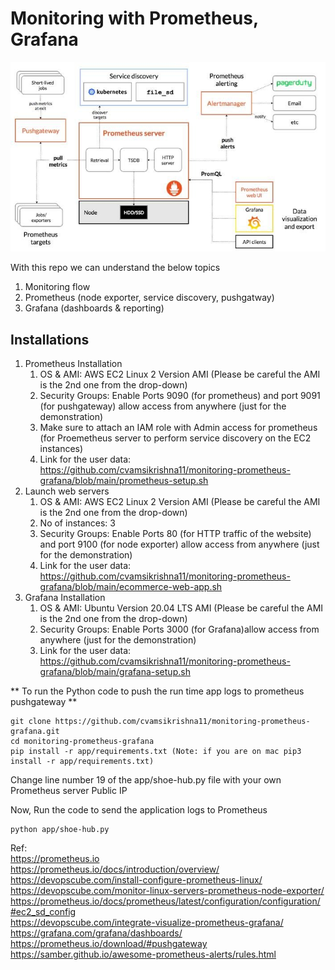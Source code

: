 # Monitoring with Prometheus, Grafana

![Screenshot](prometheus-architecture.png)

With this repo we can understand the below topics
1. Monitoring flow
2. Prometheus (node exporter, service discovery, pushgatway)
3. Grafana (dashboards & reporting)


## Installations
1. Prometheus Installation 
    1. OS & AMI: AWS EC2 Linux 2 Version AMI (Please be careful the AMI is the 2nd one from the drop-down)
    2. Security Groups: Enable Ports 9090 (for prometheus) and port 9091 (for pushgateway) allow access from anywhere (just for the demonstration)
    3. Make sure to attach an IAM role with Admin access for prometheus (for Proemetheus server to perform service discovery on the EC2 instances)
    4. Link for the user data: https://github.com/cvamsikrishna11/monitoring-prometheus-grafana/blob/main/prometheus-setup.sh
2. Launch web servers
    1. OS & AMI: AWS EC2 Linux 2 Version AMI (Please be careful the AMI is the 2nd one from the drop-down)
    2. No of instances: 3
    3. Security Groups: Enable Ports 80 (for HTTP traffic of the website) and port 9100 (for node exporter) allow access from anywhere (just for the demonstration)        
    4. Link for the user data: https://github.com/cvamsikrishna11/monitoring-prometheus-grafana/blob/main/ecommerce-web-app.sh
3. Grafana Installation
    1. OS & AMI: Ubuntu Version 20.04 LTS AMI (Please be careful the AMI is the 2nd one from the drop-down)
    2. Security Groups: Enable Ports 3000 (for Grafana)allow access from anywhere (just for the demonstration)        
    4. Link for the user data: https://github.com/cvamsikrishna11/monitoring-prometheus-grafana/blob/main/grafana-setup.sh

** To run the Python code to push the run time app logs to prometheus pushgateway **
```
git clone https://github.com/cvamsikrishna11/monitoring-prometheus-grafana.git
cd monitoring-prometheus-grafana
pip install -r app/requirements.txt (Note: if you are on mac pip3 install -r app/requirements.txt)
```
Change line number 19 of the app/shoe-hub.py file with your own Prometheus server Public IP

Now, Run the code to send the application logs to Prometheus
```
python app/shoe-hub.py
```

Ref: <br/>
https://prometheus.io <br/>
https://prometheus.io/docs/introduction/overview/ <br/>
https://devopscube.com/install-configure-prometheus-linux/ <br/>
https://devopscube.com/monitor-linux-servers-prometheus-node-exporter/ <br/>
https://prometheus.io/docs/prometheus/latest/configuration/configuration/#ec2_sd_config <br/>
https://devopscube.com/integrate-visualize-prometheus-grafana/ <br/>
https://grafana.com/grafana/dashboards/ <br/>
https://prometheus.io/download/#pushgateway
https://samber.github.io/awesome-prometheus-alerts/rules.html